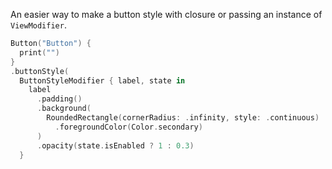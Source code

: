 An easier way to make a button style with closure or passing an instance of `ViewModifier`.

```swift
Button("Button") {
  print("")
}
.buttonStyle(
  ButtonStyleModifier { label, state in
    label
      .padding()
      .background(
        RoundedRectangle(cornerRadius: .infinity, style: .continuous)                
          .foregroundColor(Color.secondary)
      )
      .opacity(state.isEnabled ? 1 : 0.3)
  } 
```
